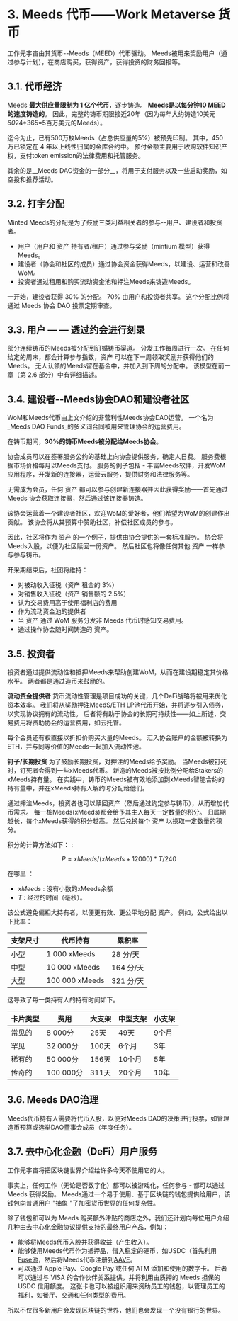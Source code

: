 # 3. Meeds 代币——Work Metaverse 货币

工作元宇宙由其货币--Meeds（MEED）代币驱动。 Meeds被用来奖励用户（通过参与计划），在商店购买，获得资产，获得投资的财务回报等。

## 3.1. 代币经济

Meeds **最大供应量限制为 1 亿个代币**，逐步铸造。 **Meeds是以每分钟10 MEED的速度铸造的**。 因此，完整的铸币期限接近20年（因为每年大约铸造10美元*60*24*365=5百万美元的Meeds）。

迄今为止，已有500万枚Meeds（占总供应量的5%）被预先印制。 其中，450 万已锁定在 4 年以上线性归属的金库合约中。 预付金额主要用于收购软件知识产权，支付token emission的法律费用和托管服务。

其余的是__Meeds DAO资金的一部分__，将用于支付服务以及一些启动奖励，如空投和推荐活动。


## 3.2. 打字分配

Minted Meeds的分配是为了鼓励三类利益相关者的参与--用户、建设者和投资者。

- 用户（用户和 资产 持有者/租户）通过参与奖励（mintium 模型）获得 Meeds。
- 建设者（协会和社区的成员）通过协会资金获得Meeds，以建设、运营和改善WoM。
- 投资者通过租用和购买流动资金池和押注Meeds来铸造Meeds。

一开始，建设者获得 30% 的分配。 70% 由用户和投资者共享。 这个分配比例将通过 Meeds 协会 DAO 投票定期审查。

## 3.3. 用户 — — 透过约会进行刻录

部分连续铸币的Meeds被分配到订婚铸币渠道。 分发工作每周进行一次。 在任何给定的周末，都会计算参与指数，资产 可以在下一周领取奖励并获得他们的 Meeds。 无人认领的Meeds留在基金中，并加入到下周的分配中。 该模型在前一章（第 2.6 部分）中有详细描述。

## 3.4. 建设者--Meeds协会DAO和建设者社区

WoM和Meeds代币由上文介绍的非营利性Meeds协会DAO运营。 一个名为_Meeds DAO Funds_的多义词合同被用来管理协会的运营费用。

在铸币期间，**30%的铸币Meeds被分配给Meeds协会**。

协会成员可以在签署服务公约的基础上向协会提供服务，确定人日费。 服务费根据市场价格每月以Meeds支付。 服务的例子包括 - 丰富Meeds软件，开发WoM应用程序，开发新的连接器，运营云服务，提供财务和法律服务等。

无需成为会员，任何 资产 都可以参与创建新连接器并因此获得奖励——首先通过 Meeds 协会获取连接器，然后通过该连接器铸造。

该协会运营着一个建设者社区，欢迎WoM的爱好者，他们希望为WoM的创建作出贡献。 该协会将从其预算中赞助社区，补偿社区成员的参与。

因此，社区将作为 资产 的一个例子，提供由协会提供的一套标准服务。 协会将Meeds入股，以便为社区赎回一份资产。 然后社区也将像任何其他 资产 一样参与参与铸币。

开采期结束后，社团将维持：

- 对被动收入征税（资产 租金的 3%）
- 对销售收入征税（资产 销售额的 2.5%）
- 认为交易费用高于使用福利店的费用
- 作为流动资金池的提供者
- 当 资产 通过 WoM 服务分发非 Meeds 代币时感知交易费用。
- 通过操作协会随时间铸造的 资产。


## 3.5. 投资者

投资者通过提供流动性和抵押Meeds来帮助创建WoM，从而在建设期稳定其价格水平。 两者都是通过造币来鼓励的。

**流动资金提供者** 货币流动性管理是项目成功的关键，几个DeFi战略将被用来优化资本效率。 我们将从奖励押注MeedS/ETH LP池代币开始，并将逐步引入债券，以实现协议拥有的流动性。 后者将有助于协会的长期可持续性——如上所述，交易费用将资助协会的运营费用，如云托管。

每个会员还有权直接以折扣价购买大量的Meeds。 汇入协会账户的金额被转换为ETH，并与同等价值的Meeds一起加入流动性池。

**钉子/长期投资** 为了鼓励长期投资，对押注的Meeds给予奖励。 当Meeds被钉死时，钉死者会得到一些xMeeds代币。 新造的Meeds被按比例分配给Stakers的xMeeds持有量。 在实践中，铸币的Meeds被有效地添加到xMeeds智能合约的持有量中，并在xMeeds持有人解约时分配给他们。

通过押注Meeds，投资者也可以赎回资产（然后通过约定参与铸币），从而增加代币需求。 每一桩Meeds(xMeeds)都会给予其主人每天一定数量的积分。 归属期越长，每个xMeeds获得的积分越高。 然后兑换每个 资产 以换取一定数量的积分。

积分的计算方法如下： :

 $$ P = xMeeds / (xMeeds + 12000) * T / 240 $$

 在哪里 ：

- $xMeeds$ : 没有小数的xMeeds余额
- $T$ : 经过的时间（毫秒）。

该公式避免偏袒大持有者，以便更有效、更公平地分配 资产。 例如，公式给出以下比率：

| **支架尺寸** | **代币持有**       | **累积率** |
| -------- | -------------- | ------- |
| 小型       | 1 000 xMeeds   | 28 分/天  |
| 中型       | 10 000 xMeeds  | 164 分/天 |
| 大型       | 100 000 xMeeds | 321 分/天 |


这导致了每一类持有人的持有时间如下。

| **卡片类型** | **费用**   | **大支架** | **中型支架** | **小支架** |
| -------- | -------- | ------- | -------- | ------- |
| 常见的      | 8 000分   | 25天     | 49天      | 9个月     |
| 罕见       | 32 000分  | 100天    | 6个月      | 3年      |
| 稀有的      | 50 000分  | 156天    | 10个月     | 5年      |
| 传奇的      | 100 000分 | 311天    | 20个月     | 10年     |

## 3.6. Meeds DAO治理

Meeds代币持有人需要将代币入股，以便对Meeds DAO的决策进行投票，如管理造币预算或选举DAO董事会成员（年度任务）。

## 3.7. 去中心化金融（DeFi）用户服务

工作元宇宙将把区块链世界介绍给许多今天不使用它的人。

事实上，任何工作（无论是否数字化）都可以被游戏化，任何参与 - 都可以通过 Meeds 获得奖励。 Meeds通过一个易于使用、基于区块链的钱包提供给用户，该钱包向普通用户 "抽象 "了加密货币世界的任何复杂性。

除了钱包和可以为 Meeds 购买额外津贴的商店之外，我们还计划向每位用户介绍几种由去中心化金融协议提供支持的最终用户产品，例如：

- 能够将Meeds代币入股并获得收益（产生收入）。
- 能够使用Meeds代币作为抵押品，借入稳定的硬币，如USDC（首先利用[Fuse池](https://app.rari.capital/fuse)，然后将Meeds代币注册到[AAVE](https://aave.com/)。
- 可以通过 Apple Pay、Google Pay 或任何 ATM 添加和使用的数字卡。 后者可以通过与 VISA 的合作伙伴关系提供，并将利用由质押的 Meeds 担保的 USDC 信用额度。 这张卡也可以被组织用来资助员工的钱包，以管理员工的福利，如餐厅、交通和任何类型的费用。

所以不仅很多新用户会发现区块链的世界，他们也会发现一个没有银行的世界。

 
